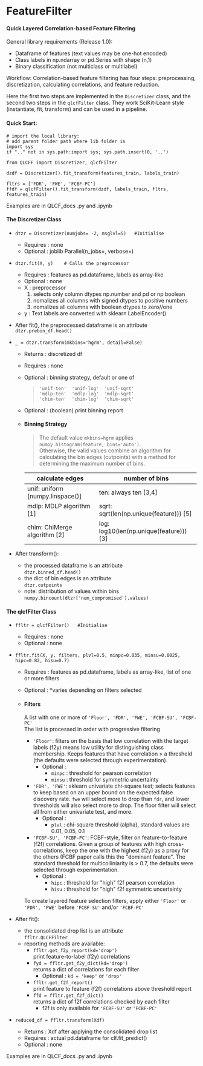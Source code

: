 # FeatureFilter
#### Quick Layered Correlation-based Feature Filtering

General library requirements (Release 1.0):
* Dataframe of features (text values may be one-hot encoded)
* Class labels in np.ndarray or pd.Series with shape (n,1)
* Binary classification (not multiclass or multilabel)

Workflow:
Correlation-based feature filtering has four steps: preprocessing, 
discretization, calculating correlations, and feature reduction.

Here the first two steps are implemented in the ` Discretizer ` class, 
and the second two steps in the ` qlcfFilter ` class. 
They work SciKit-Learn style (instantiate, fit, transform) 
and can be used in a pipeline.

#### Quick Start: 
```
# import the local library:
# add parent folder path where lib folder is
import sys
if ".." not in sys.path:import sys; sys.path.insert(0, '..') 

from QLCFF import Discretizer, qlcfFilter

dzdf = Discretizer().fit_transform(features_train, labels_train) 

fltrs = ['FDR', 'FWE', 'FCBF-PC']
ffdf = qlcfFilter().fit_transform(dzdf, labels_train, fltrs, features_train)
```
Examples are in QLCF_docs .py and .ipynb


#### The Discretizer Class

* ` dtzr = Discretizer(numjobs= -2, msglvl=5)   #Initialise `
  - Requires : none
  - Optional : joblib Parallel(n_jobs=, verbose=)
 
* ` dtzr.fit(X, y)    # Calls the preprocessor `
  - Requires : features as pd.dataframe, labels as array-like
  - Optional : none
  - X : preprocessor  
    1. selects only column dtypes np.number and pd or np boolean
    2. nomalizes all columns with signed dtypes to positive numbers
    3. nomalizes all columns with boolean dtypes to zero//one
  - y : Text labels are converted with sklearn LabelEncoder()

* After fit(), the preprocessed dataframe is an attribute<br>` dtzr.prebin_df.head() `

* ` _ = dtzr.transform(mkbins='hgrm', detail=False) `
  - Returns  : discretized df
  - Requires : none
  - Optional : binning strategy, default or one of
    > ` 'unif-ten'  'unif-log'  'unif-sqrt' `<br> 
      ` 'mdlp-ten'  'mdlp-log'  'mdlp-sqrt' `<br> 
      ` 'chim-ten'  'chim-log'  'chim-sqrt' `
  - Optional : (boolean) print binning report  
  - #### Binning Strategy
    > The default value ` mkbins=hgrm ` applies ` numpy.histogram(feature, bins='auto') `.<br> 
      Otherwise, the valid values combine an algorithm for calculating the bin 
      edges (cutpoints) with a method for determining the maximum number of bins. 
      
     calculate edges | number of bins
      --------------- | ---------------
      unif: uniform [numpy.linspace()] |ten:  always ten [3,4]
      mdlp: MDLP algorithm  [1]        |sqrt: sqrt(len(np.unique(feature)))   [5]
      chim: ChiMerge algorithm  [2]    |log:  log10(len(np.unique(feature)))  [3]

* After transform():
  - the processed dataframe is an attribute<br>` dtzr.binned_df.head() `
  - the dict of bin edges is an attribute<br>` dtzr.cutpoints `
  - note: distribution of values within bins<br>` numpy.bincount(dtzr['num_compromised'].values) `

#### The qlcfFilter Class

* ` ffltr = qlcfFilter()   #Initialise `
  - Requires : none
  - Optional : none
 
* ` ffltr.fit(X, y, filters, plvl=0.5, minpc=0.035, minsu=0.0025, hipc=0.82, hisu=0.7) `
  - Requires : features as pd.dataframe, labels as array-like, list of one or more filters
  - Optional : *varies depending on filters selected
  - #### Filters
    A list with one or more of ` 'Floor', 'FDR', 'FWE', 'FCBF-SU', 'FCBF-PC' `<br>
    The list is processed in order with progressive filtering
    - ` 'Floor' `: filters on the basis that low correlation with the target labels (f2y) means low utility for distinguishing class membership. Keeps features that have correlation > a threshold (the defaults were selected through experimentation).
      - Optional : 
        - ` minpc ` : threshold for pearson correlation
        - ` minsu ` : threshold for symmetric uncertainty 
    - ` 'FDR', 'FWE' `: sklearn univariate chi-square test; selects features to keep based on an upper bound on the expected false discovery rate. ` fwe ` will select more to drop than ` fdr `, and lower thresholds will also select more to drop. The floor filter will select all from either univariate test, and more.
      - Optional : 
        - ` plvl ` : chi-square threshold (alpha), standard values are 0.01, 0.05, 0.1
    - ` 'FCBF-SU', 'FCBF-PC' `: FCBF-style, filter on feature-to-feature (f2f) correlations. Given a group of features with high cross-correlations, keep the one with the highest (f2y) as a proxy for the others (FCBF paper calls this the "dominant feature". The standard threshold for multicolliniarity is > 0.7, the defaults were selected through experimentation. 
      - Optional : 
        - ` hipc ` : threshold for "high" f2f pearson correlation
        - ` hisu ` : threshold for "high" f2f symmetric uncertainty 

    To create layered feature selection filters, apply either ` 'Floor' ` or ` 'FDR', 'FWE' ` before ` 'FCBF-SU' ` and/or  ` 'FCBF-PC' `
 
 * After fit():
   - the consolidated drop list is an attribute<br>` ffltr.QLCFFilter `
   - reporting methods are available:
     - ` ffltr.get_f2y_report(kd='drop') `<br>print feature-to-label (f2y) correlations 
     - ` fyd = ffltr.get_f2y_dict(kd='drop') `<br>returns a dict of correlations for each filter
       - Optional : ` kd = 'keep' ` or ` 'drop' `
     - ` ffltr.get_f2f_report() `<br>print feature to feature (f2f) correlations above threshold report
     - ` ffd = ffltr.get_f2f_dict() `<br>returns a dict of f2f correlations checked by each filter
       - f2f is only available for ` 'FCBF-SU' ` or ` 'FCBF-PC' `

* ` reduced_df = ffltr.transform(Xdf) `
  - Returns  : Xdf after applying the consolidated drop list
  - Requires : actual pd.dataframe for clf.fit_predict()
  - Optional : none

Examples are in QLCF_docs .py and .ipynb
    

